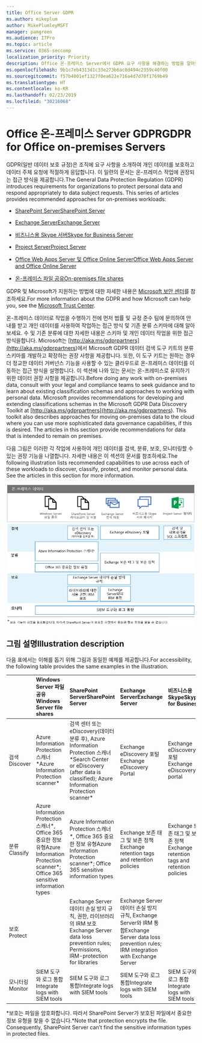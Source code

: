 ```yaml
---
title: Office Server GDPR
ms.author: mikeplum
author: MikePlumleyMSFT
manager: pamgreen
ms.audience: ITPro
ms.topic: article
ms.service: O365-seccomp
localization_priority: Priority
description: Office 온-프레미스 Server에서 GDPR 요구 사항을 해결하는 방법을 알아보세요.
ms.openlocfilehash: 9b1c7eb4313d1c33e273b6ac0d494c2359c40f00
ms.sourcegitcommit: f57b4001ef1327f0ea622e716a4d7d78f1769b49
ms.translationtype: HT
ms.contentlocale: ko-KR
ms.lasthandoff: 02/23/2019
ms.locfileid: "30216068"
---
```

# <a name="gdpr-for-office-on-premises-servers"></a><span data-ttu-id="12b99-103">Office 온-프레미스 Server GDPR</span><span class="sxs-lookup"><span data-stu-id="12b99-103">GDPR for Office on-premises Servers</span></span>

<span data-ttu-id="12b99-p101">GDPR(일반 데이터 보호 규정)은 조직에 요구 사항을 소개하여 개인 데이터를 보호하고 데이터 주체 요청에 적절하게 응답합니다. 이 일련의 문서는 온-프레미스 작업에 권장되는 접근 방식을 제공합니다.</span><span class="sxs-lookup"><span data-stu-id="12b99-p101">The General Data Protection Regulation (GDPR) introduces requirements for organizations to protect personal data and respond appropriately to data subject requests. This series of articles provides recommended approaches for on-premises workloads:</span></span>

-   [<span data-ttu-id="12b99-106">SharePoint Server</span><span class="sxs-lookup"><span data-stu-id="12b99-106">SharePoint Server</span></span>](gdpr-for-sharepoint-server.md)

-   [<span data-ttu-id="12b99-107">Exchange Server</span><span class="sxs-lookup"><span data-stu-id="12b99-107">Exchange Server</span></span>](gdpr-for-exchange-server.md)

-   [<span data-ttu-id="12b99-108">비즈니스용 Skype 서버</span><span class="sxs-lookup"><span data-stu-id="12b99-108">Skype for Business Server</span></span>](gdpr-for-skype-for-business-server.md)

-   [<span data-ttu-id="12b99-109">Project Server</span><span class="sxs-lookup"><span data-stu-id="12b99-109">Project Server</span></span>](gdpr-for-project-server.md)

-   [<span data-ttu-id="12b99-110">Office Web Apps Server 및 Office Online Server</span><span class="sxs-lookup"><span data-stu-id="12b99-110">Office Web Apps Server and Office Online Server</span></span>](gdpr-for-office-online-server.md)

-   [<span data-ttu-id="12b99-111">온-프레미스 파일 공유</span><span class="sxs-lookup"><span data-stu-id="12b99-111">On-premises file shares</span></span>](gdpr-for-on-premises-file-shares.md)

<span data-ttu-id="12b99-112">GDPR 및 Microsoft가 지원하는 방법에 대한 자세한 내용은 [Microsoft 보안 센터](https://www.microsoft.com/ko-KR/TrustCenter/Privacy/gdpr/default.aspx)를 참조하세요.</span><span class="sxs-lookup"><span data-stu-id="12b99-112">For more information about the GDPR and how Microsoft can help you, see the [Microsoft Trust Center](https://www.microsoft.com/ko-KR/TrustCenter/Privacy/gdpr/default.aspx).</span></span>

<span data-ttu-id="12b99-p102">온-프레미스 데이터로 작업을 수행하기 전에 먼저 법률 및 규정 준수 팀에 문의하여 안내를 받고 개인 데이터를 사용하여 작업하는 접근 방식 및 기존 분류 스키마에 대해 알아보세요. 수 및 기존 분류에 대한 자세한 내용은  스키마 및 개인 데이터 작업을 위한 접근 방식을합니다. Microsoft는 [http://aka.ms/gdprpartners](<http://aka.ms/gdprpartners>)에서 Microsoft GDPR 데이터 검색 도구 키트의 분류 스키마를 개발하고 확장하는 권장 사항을 제공합니다. 또한, 이 도구 키트는 원하는 경우 더 정교한 데이터 거버넌스 기능을 사용할 수 있는 클라우드로 온-프레미스 데이터를 이동하는 접근 방식을 설명합니다. 이 섹션에 나와 있는 문서는 온-프레미스로 유지하기 위한 데이터 권장 사항을 제공합니다.</span><span class="sxs-lookup"><span data-stu-id="12b99-p102">Before doing any work with on-premises data, consult with your legal and compliance teams to seek guidance and to learn about existing classification schemas and approaches to working with personal data. Microsoft provides recommendations for developing and extending classifications schemas in the Microsoft GDPR Data Discovery Toolkit at [http://aka.ms/gdprpartners](<http://aka.ms/gdprpartners>). This toolkit also describes approaches for moving on-premises data to the cloud where you can use more sophisticated data governance capabilities, if this is desired. The articles in this section provide recommendations for data that is intended to remain on premises.</span></span>

<span data-ttu-id="12b99-p103">다음 그림은 이러한 각 작업에 사용하여 개인 데이터를 검색, 분류, 보호, 모니터링할 수 있는 권장 기능을 나열합니다. 자세한 내용은 이 섹션의 문서를 참조하세요.</span><span class="sxs-lookup"><span data-stu-id="12b99-p103">The following illustration lists recommended capabilities to use across each of these workloads to discover, classify, protect, and monitor personal data. See the articles in this section for more information.</span></span>

![](media/gdpr-for-office-servers-image1.png)

## <a name="illustration-description"></a><span data-ttu-id="12b99-119">그림 설명</span><span class="sxs-lookup"><span data-stu-id="12b99-119">Illustration description</span></span>

<span data-ttu-id="12b99-120">다음 표에서는 이해를 돕기 위해 그림과 동일한 예제를 제공합니다.</span><span class="sxs-lookup"><span data-stu-id="12b99-120">For accessibility, the following table provides the same examples in the illustration.</span></span>

|             |<span data-ttu-id="12b99-121">Windows Server 파일 공유</span><span class="sxs-lookup"><span data-stu-id="12b99-121">Windows Server file shares</span></span>|<span data-ttu-id="12b99-122">SharePoint Server</span><span class="sxs-lookup"><span data-stu-id="12b99-122">SharePoint Server</span></span>|<span data-ttu-id="12b99-123">Exchange Server</span><span class="sxs-lookup"><span data-stu-id="12b99-123">Exchange Server</span></span>|<span data-ttu-id="12b99-124">비즈니스용 Skype</span><span class="sxs-lookup"><span data-stu-id="12b99-124">Skype for Business</span></span>|<span data-ttu-id="12b99-125">Project Server</span><span class="sxs-lookup"><span data-stu-id="12b99-125">Project Server</span></span>|
|:------------|:-------------------------|:----------------|:--------------|:-----------------|:-------------|
|<span data-ttu-id="12b99-126">검색</span><span class="sxs-lookup"><span data-stu-id="12b99-126">Discover</span></span>|<span data-ttu-id="12b99-127">Azure Information Protection 스캐너\*</span><span class="sxs-lookup"><span data-stu-id="12b99-127">Azure Information Protection scanner\*</span></span>|<span data-ttu-id="12b99-128">검색 센터 또는 eDiscovery(데이터 분류 후), Azure Information Protection 스캐너\*</span><span class="sxs-lookup"><span data-stu-id="12b99-128">Search Center or eDiscovery (after data is classified); Azure Information Protection scanner\*</span></span>|<span data-ttu-id="12b99-129">Exchange eDiscovery 포털</span><span class="sxs-lookup"><span data-stu-id="12b99-129">Exchange eDiscovery Portal</span></span>|<span data-ttu-id="12b99-130">Exchange eDiscovery 포털</span><span class="sxs-lookup"><span data-stu-id="12b99-130">Exchange eDiscovery portal</span></span>|<span data-ttu-id="12b99-131">검색 및 내보내기용 SQL 스크립트</span><span class="sxs-lookup"><span data-stu-id="12b99-131">SQL scripts for discovery and exporting</span></span>|
|<span data-ttu-id="12b99-132">분류</span><span class="sxs-lookup"><span data-stu-id="12b99-132">Classify</span></span>|<span data-ttu-id="12b99-133">Azure Information Protection 스캐너\*, Office 365 중요한 정보 유형</span><span class="sxs-lookup"><span data-stu-id="12b99-133">Azure Information Protection scanner\*; Office 365 sensitive information types</span></span>|<span data-ttu-id="12b99-134">Azure Information Protection 스캐너\*, Office 365 중요한 정보 유형</span><span class="sxs-lookup"><span data-stu-id="12b99-134">Azure Information Protection scanner\*; Office 365 sensitive information types</span></span>|<span data-ttu-id="12b99-135">Exchange 보존 태그 및 보존 정책</span><span class="sxs-lookup"><span data-stu-id="12b99-135">Exchange retention tags and retention policies</span></span>|<span data-ttu-id="12b99-136">Exchange 보존 태그 및 보존 정책</span><span class="sxs-lookup"><span data-stu-id="12b99-136">Exchange retention tags and retention policies</span></span>||
|<span data-ttu-id="12b99-137">보호</span><span class="sxs-lookup"><span data-stu-id="12b99-137">Protect</span></span>||<span data-ttu-id="12b99-138">Exchange Server 데이터 손실 방지 규칙, 권한, 라이브러리의 IRM 보호</span><span class="sxs-lookup"><span data-stu-id="12b99-138">Exchange Server data loss prevention rules; Permissions, IRM-protection for libraries</span></span>|<span data-ttu-id="12b99-139">Exchange Server 데이터 손실 방지 규칙, Exchange Server와 IRM 통합</span><span class="sxs-lookup"><span data-stu-id="12b99-139">Exchange Server data loss prevention rules; IRM integration with Exchange Server</span></span>|||
|<span data-ttu-id="12b99-140">모니터링</span><span class="sxs-lookup"><span data-stu-id="12b99-140">Monitor</span></span>|<span data-ttu-id="12b99-141">SIEM 도구와 로그 통합</span><span class="sxs-lookup"><span data-stu-id="12b99-141">Integrate logs with SIEM tools</span></span>|<span data-ttu-id="12b99-142">SIEM 도구와 로그 통합</span><span class="sxs-lookup"><span data-stu-id="12b99-142">Integrate logs with SIEM tools</span></span>|<span data-ttu-id="12b99-143">SIEM 도구와 로그 통합</span><span class="sxs-lookup"><span data-stu-id="12b99-143">Integrate logs with SIEM tools</span></span>|<span data-ttu-id="12b99-144">SIEM 도구와 로그 통합</span><span class="sxs-lookup"><span data-stu-id="12b99-144">Integrate logs with SIEM tools</span></span>|<span data-ttu-id="12b99-145">SIEM 도구와 로그 통합</span><span class="sxs-lookup"><span data-stu-id="12b99-145">Integrate logs with SIEM tools</span></span>|

<span data-ttu-id="12b99-p104">\*보호는 파일을 암호화합니다. 따라서 SharePoint Server가 보호된 파일에서 중요한 정보 유형을 찾을 수 없습니다.</span><span class="sxs-lookup"><span data-stu-id="12b99-p104">\*Note that protection encrypts the file. Consequently, SharePoint Server can’t find the sensitive information types in protected files.</span></span>
